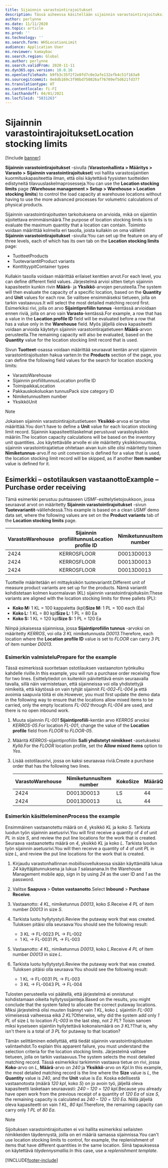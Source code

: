 ```yaml
---
title: Sijainnin varastointirajoitukset
description: Tässä aiheessa käsitellään sijainnin varastointirajoituksia.
author: perlynne
ms.date: 11/11/2020
ms.topic: article
ms.prod: ''
ms.technology: ''
ms.search.form: WHSLocationLimit
audience: Application User
ms.reviewer: kamaybac
ms.search.region: Global
ms.author: perlynne
ms.search.validFrom: 2020-11-11
ms.dyn365.ops.version: 10.0.16
ms.openlocfilehash: b9fb3c35f2f2e0fd7c0e3afe132efb4c51f163a9
ms.sourcegitcommit: 0e8db169c3f90bd750826af76709ef5d621fd377
ms.translationtype: HT
ms.contentlocale: fi-FI
ms.lasthandoff: 04/01/2021
ms.locfileid: "5831263"
---
```

# <a name="location-stocking-limits"></a><span data-ttu-id="bd977-103">Sijainnin varastointirajoitukset</span><span class="sxs-lookup"><span data-stu-id="bd977-103">Location stocking limits</span></span>

[!include [banner](../includes/banner.md)]

<span data-ttu-id="bd977-104">**Sijainnin varastointirajoitukset** -sivulla (**Varastonhallinta \> Määritys \> Varasto \> Sijainnin varastointirajoitukset**) voi hallita varastosijaintien kuormituskapasiteettia ilman, että olisi käytettävä fyysisten tuotteiden edistyneitä tilavuuslaskelmaprosesseja.</span><span class="sxs-lookup"><span data-stu-id="bd977-104">You can use the **Location stocking limits** page (**Warehouse management \> Setup \> Warehouse \> Location stocking limits**) to control the load capacity at warehouse locations without having to use the more advanced processes for volumetric calculations of physical products.</span></span>

<span data-ttu-id="bd977-105">Sijainnin varastointirajoitusten tarkoituksena on arvioida, mikä on sijaintiin sijoitettava enimmäismäärä.</span><span class="sxs-lookup"><span data-stu-id="bd977-105">The purpose of location stocking limits is to evaluate the maximum quantity that a location can contain.</span></span> <span data-ttu-id="bd977-106">Toiminto voidaan määrittää kolmella eri tasolla, joista kullakin on oma välilehti **Sijainnin varastointirajoitukset** -sivulla:</span><span class="sxs-lookup"><span data-stu-id="bd977-106">You can set up the feature on any of three levels, each of which has its own tab on the **Location stocking limits** page:</span></span>

- <span data-ttu-id="bd977-107">Tuotteet</span><span class="sxs-lookup"><span data-stu-id="bd977-107">Products</span></span>
- <span data-ttu-id="bd977-108">Tuotevariantit</span><span class="sxs-lookup"><span data-stu-id="bd977-108">Product variants</span></span>
- <span data-ttu-id="bd977-109">Konttityypit</span><span class="sxs-lookup"><span data-stu-id="bd977-109">Container types</span></span>

<span data-ttu-id="bd977-110">Kullakin tasolla voidaan määrittää erilaiset kenttien arvot.</span><span class="sxs-lookup"><span data-stu-id="bd977-110">For each level, you can define different field values.</span></span> <span data-ttu-id="bd977-111">Järjestelmä arvioi sitten tietyn sijainnin kapasiteetin kunkin rivin **Määrä**- ja **Yksikkö**-arvojen perusteella.</span><span class="sxs-lookup"><span data-stu-id="bd977-111">The system will then evaluate the capacity of a specific location, based on the **Quantity** and **Unit** values for each row.</span></span> <span data-ttu-id="bd977-112">Se valitsee ensimmäiseksi tietueen, jolla on tarkin vastaavuus.</span><span class="sxs-lookup"><span data-stu-id="bd977-112">It will select the most detailed matching record first.</span></span> <span data-ttu-id="bd977-113">Esimerkiksi rivi, jolla on arvo **Sijaintiprofiilin tunnus** -kentässä arvioidaan ennen riviä, jolla on arvo vain **Varasto**-kentässä.</span><span class="sxs-lookup"><span data-stu-id="bd977-113">For example, a row that has a value in the **Location profile ID** field will be evaluated before a row that has a value only in the **Warehouse** field.</span></span> <span data-ttu-id="bd977-114">Myös jäljellä oleva kapasiteetti voidaan arvioida käytetyn sijainnin varastointirajatietueen **Määrä**-arvon perusteella.</span><span class="sxs-lookup"><span data-stu-id="bd977-114">The remaining capacity will also be evaluated, based on the **Quantity** value for the location stocking limit record that is used.</span></span>

<span data-ttu-id="bd977-115">Sivun **Tuotteet**-osassa voidaan määrittää seuraavat kentän arvot sijainnin varastointirajoitusten hakua varten:</span><span class="sxs-lookup"><span data-stu-id="bd977-115">In the **Products** section of the page, you can define the following field values for the search for location stocking limits:</span></span>

- <span data-ttu-id="bd977-116">Varasto</span><span class="sxs-lookup"><span data-stu-id="bd977-116">Warehouse</span></span>
- <span data-ttu-id="bd977-117">Sijainnin profiilitunnus</span><span class="sxs-lookup"><span data-stu-id="bd977-117">Location profile ID</span></span>
- <span data-ttu-id="bd977-118">Toimipaikka</span><span class="sxs-lookup"><span data-stu-id="bd977-118">Location</span></span>
- <span data-ttu-id="bd977-119">Pakkauskokoluokan tunnus</span><span class="sxs-lookup"><span data-stu-id="bd977-119">Pack size category ID</span></span>
- <span data-ttu-id="bd977-120">Nimiketunnus</span><span class="sxs-lookup"><span data-stu-id="bd977-120">Item number</span></span>
- <span data-ttu-id="bd977-121">Yksikkö</span><span class="sxs-lookup"><span data-stu-id="bd977-121">Unit</span></span>

> [!NOTE]
> <span data-ttu-id="bd977-122">Jokaisen sijainnin varastointirajoitustietueen **Yksikkö**-arvoa ei tarvitse määrittää.</span><span class="sxs-lookup"><span data-stu-id="bd977-122">You don't have to define a **Unit** value for each location stocking limit record.</span></span> <span data-ttu-id="bd977-123">Sijainnin kapasiteettilaskelmat perustuvat varastoyksikön määriin.</span><span class="sxs-lookup"><span data-stu-id="bd977-123">The location capacity calculations will be based on the inventory unit quantities.</span></span> <span data-ttu-id="bd977-124">Jos käytettävälle arvolle ei ole määritetty yksikkömuuntoa, sijainnin varastointirajatietue ohitetaan aivan kuin sille olisi määritetty toinen **Nimiketunnus**-arvo.</span><span class="sxs-lookup"><span data-stu-id="bd977-124">If no unit conversion is defined for a value that is used, the location stocking limit record will be skipped, as if another **Item number** value is defined for it.</span></span>

## <a name="example--purchase-order-receiving"></a><span data-ttu-id="bd977-125">Esimerkki – ostotilauksen vastaanotto</span><span class="sxs-lookup"><span data-stu-id="bd977-125">Example – Purchase order receiving</span></span>

<span data-ttu-id="bd977-126">Tämä esimerkki perustuu puhtaaseen *USMF*-esittelytietojoukkoon, jossa seuraavat arvot on määritetty **Sijainnin varastointirajoitukset** -sivun **Tuotevariantit**-välilehdessä.</span><span class="sxs-lookup"><span data-stu-id="bd977-126">This example is based on a clean *USMF* demo data set, where the following values are set on the **Product variants** tab of the **Location stocking limits** page.</span></span>

| <span data-ttu-id="bd977-127">Varasto</span><span class="sxs-lookup"><span data-stu-id="bd977-127">Warehouse</span></span> | <span data-ttu-id="bd977-128">Sijainnin profiilitunnus</span><span class="sxs-lookup"><span data-stu-id="bd977-128">Location profile ID</span></span> | <span data-ttu-id="bd977-129">Nimiketunnus</span><span class="sxs-lookup"><span data-stu-id="bd977-129">Item number</span></span> | <span data-ttu-id="bd977-130">Koko</span><span class="sxs-lookup"><span data-stu-id="bd977-130">Size</span></span> | <span data-ttu-id="bd977-131">Määrä</span><span class="sxs-lookup"><span data-stu-id="bd977-131">Quantity</span></span> | <span data-ttu-id="bd977-132">Yksikkö</span><span class="sxs-lookup"><span data-stu-id="bd977-132">Unit</span></span> |
|-----------|---------------------|-------------|------|----------|------|
| <span data-ttu-id="bd977-133">24</span><span class="sxs-lookup"><span data-stu-id="bd977-133">24</span></span>        | <span data-ttu-id="bd977-134">KERROS</span><span class="sxs-lookup"><span data-stu-id="bd977-134">FLOOR</span></span>               | <span data-ttu-id="bd977-135">D0013</span><span class="sxs-lookup"><span data-stu-id="bd977-135">D0013</span></span>       | <span data-ttu-id="bd977-136">M</span><span class="sxs-lookup"><span data-stu-id="bd977-136">M</span></span>    | <span data-ttu-id="bd977-137">300</span><span class="sxs-lookup"><span data-stu-id="bd977-137">300</span></span>      | <span data-ttu-id="bd977-138">Kpl</span><span class="sxs-lookup"><span data-stu-id="bd977-138">Ea</span></span>   |
| <span data-ttu-id="bd977-139">24</span><span class="sxs-lookup"><span data-stu-id="bd977-139">24</span></span>        | <span data-ttu-id="bd977-140">KERROS</span><span class="sxs-lookup"><span data-stu-id="bd977-140">FLOOR</span></span>               | <span data-ttu-id="bd977-141">D0013</span><span class="sxs-lookup"><span data-stu-id="bd977-141">D0013</span></span>       | <span data-ttu-id="bd977-142">L</span><span class="sxs-lookup"><span data-stu-id="bd977-142">L</span></span>    | <span data-ttu-id="bd977-143">240</span><span class="sxs-lookup"><span data-stu-id="bd977-143">240</span></span>      | <span data-ttu-id="bd977-144">Kpl</span><span class="sxs-lookup"><span data-stu-id="bd977-144">Ea</span></span>   |
| <span data-ttu-id="bd977-145">24</span><span class="sxs-lookup"><span data-stu-id="bd977-145">24</span></span>        | <span data-ttu-id="bd977-146">KERROS</span><span class="sxs-lookup"><span data-stu-id="bd977-146">FLOOR</span></span>               | <span data-ttu-id="bd977-147">D0013</span><span class="sxs-lookup"><span data-stu-id="bd977-147">D0013</span></span>       | <span data-ttu-id="bd977-148">L</span><span class="sxs-lookup"><span data-stu-id="bd977-148">S</span></span>    | <span data-ttu-id="bd977-149">360</span><span class="sxs-lookup"><span data-stu-id="bd977-149">360</span></span>      | <span data-ttu-id="bd977-150">Kpl</span><span class="sxs-lookup"><span data-stu-id="bd977-150">Ea</span></span>   |

<span data-ttu-id="bd977-151">Tuotteille määritetään eri mittayksikön tuotevariantit.</span><span class="sxs-lookup"><span data-stu-id="bd977-151">Different unit of measure product variants are set up for the products.</span></span> <span data-ttu-id="bd977-152">Nämä variantit kohdistetaan kolmen kuormalavan (KL) sijainnin varastointirajoituksiin:</span><span class="sxs-lookup"><span data-stu-id="bd977-152">These variants are aligned with the location stocking limits for three pallets (PL):</span></span>

- <span data-ttu-id="bd977-153">**Koko M:** 1 KL = 100 kappaletta (kpl)</span><span class="sxs-lookup"><span data-stu-id="bd977-153">**Size M:** 1 PL = 100 each (Ea)</span></span>
- <span data-ttu-id="bd977-154">**Koko L:** 1 KL = 80 kpl</span><span class="sxs-lookup"><span data-stu-id="bd977-154">**Size L:** 1 PL = 80 Ea</span></span>
- <span data-ttu-id="bd977-155">**Koko S:** 1 KL = 120 kpl</span><span class="sxs-lookup"><span data-stu-id="bd977-155">**Size S:** 1 PL = 120 Ea</span></span>

<span data-ttu-id="bd977-156">Niinpä jokaisessa sijainnissa, jossa **Sijaintiprofiilin tunnus** -arvoksi on määritetty *KERROS*, voi olla *3* *KL* nimiketunnusta *D0013*.</span><span class="sxs-lookup"><span data-stu-id="bd977-156">Therefore, each location where the **Location profile ID** value is set to *FLOOR* can carry *3* *PL* of item number *D0013*.</span></span>

### <a name="prepare-for-the-example"></a><span data-ttu-id="bd977-157">Esimerkin valmistelu</span><span class="sxs-lookup"><span data-stu-id="bd977-157">Prepare for the example</span></span>

<span data-ttu-id="bd977-158">Tässä esimerkissä suoritetaan ostotilauksen vastaanoton työnkulku kahdelle riville.</span><span class="sxs-lookup"><span data-stu-id="bd977-158">In this example, you will run a purchase order receiving flow for two lines.</span></span> <span data-ttu-id="bd977-159">Esittelytiedot on kuitenkin päivitettävä ensin seuraavalla tavalla, sillä näin varmistetaan, että sijainneissa voi olla yhdistettyjä nimikeitä, että käytössä on vain tyhjät sijainnit *FL-002*–*FL-004* ja että avoimia saapuvia töitä ei ole.</span><span class="sxs-lookup"><span data-stu-id="bd977-159">However, you must first update the demo data in the following way to ensure that the locations allow mixed items to be carried, only the empty locations *FL-002* through *FL-004* are used, and there is no open inbound work.</span></span>

1. <span data-ttu-id="bd977-160">Muuta sijainnin *FL-001* **Sijaintiprofiili**-kentän arvo *KERROS* arvoksi *KERROS-05*.</span><span class="sxs-lookup"><span data-stu-id="bd977-160">For location *FL-001*, change the value of the **Location profile** field from *FLOOR* to *FLOOR-05*.</span></span>
1. <span data-ttu-id="bd977-161">Määritä *KERROS*-sijaintiprofiilin **Salli yhdistetyt nimikkeet** -asetukseksi *Kyllä*.</span><span class="sxs-lookup"><span data-stu-id="bd977-161">For the *FLOOR* location profile, set the **Allow mixed items** option to *Yes*.</span></span>
1. <span data-ttu-id="bd977-162">Lisää ostotilausrivi, jossa on kaksi seuraavaa riviä.</span><span class="sxs-lookup"><span data-stu-id="bd977-162">Create a purchase order that has the following two lines.</span></span>

    | <span data-ttu-id="bd977-163">Varasto</span><span class="sxs-lookup"><span data-stu-id="bd977-163">Warehouse</span></span> | <span data-ttu-id="bd977-164">Nimiketunnus</span><span class="sxs-lookup"><span data-stu-id="bd977-164">Item number</span></span> | <span data-ttu-id="bd977-165">Koko</span><span class="sxs-lookup"><span data-stu-id="bd977-165">Size</span></span> | <span data-ttu-id="bd977-166">Määrä</span><span class="sxs-lookup"><span data-stu-id="bd977-166">Quantity</span></span> | <span data-ttu-id="bd977-167">Yksikkö</span><span class="sxs-lookup"><span data-stu-id="bd977-167">Unit</span></span> |
    |-----------|-------------|------|----------|------|
    | <span data-ttu-id="bd977-168">24</span><span class="sxs-lookup"><span data-stu-id="bd977-168">24</span></span>        | <span data-ttu-id="bd977-169">D0013</span><span class="sxs-lookup"><span data-stu-id="bd977-169">D0013</span></span>       | <span data-ttu-id="bd977-170">L</span><span class="sxs-lookup"><span data-stu-id="bd977-170">S</span></span>    | <span data-ttu-id="bd977-171">4</span><span class="sxs-lookup"><span data-stu-id="bd977-171">4</span></span>        | <span data-ttu-id="bd977-172">PL</span><span class="sxs-lookup"><span data-stu-id="bd977-172">PL</span></span>   |
    | <span data-ttu-id="bd977-173">24</span><span class="sxs-lookup"><span data-stu-id="bd977-173">24</span></span>        | <span data-ttu-id="bd977-174">D0013</span><span class="sxs-lookup"><span data-stu-id="bd977-174">D0013</span></span>       | <span data-ttu-id="bd977-175">L</span><span class="sxs-lookup"><span data-stu-id="bd977-175">L</span></span>    | <span data-ttu-id="bd977-176">4</span><span class="sxs-lookup"><span data-stu-id="bd977-176">4</span></span>        | <span data-ttu-id="bd977-177">PL</span><span class="sxs-lookup"><span data-stu-id="bd977-177">PL</span></span>   |

### <a name="process-the-example"></a><span data-ttu-id="bd977-178">Esimerkin käsitteleminen</span><span class="sxs-lookup"><span data-stu-id="bd977-178">Process the example</span></span>

<span data-ttu-id="bd977-179">Ensimmäinen vastaanotettu määrä on *4*, yksikkö *KL* ja koko *S*. Tarkista luodun työn sijainnin asetusrivi.</span><span class="sxs-lookup"><span data-stu-id="bd977-179">You will first receive a quantity of *4* of unit *PL* in size *S*, and review the put line locations for the work that is created.</span></span> <span data-ttu-id="bd977-180">Seuraava vastaanotettu määrä on *4*, yksikkö *KL* ja koko *L*. Tarkista luodun työn sijainnin asetusrivi.</span><span class="sxs-lookup"><span data-stu-id="bd977-180">You will then receive a quantity of *4* of unit *PL* in size *L*, and review the put line locations for the work that is created.</span></span>

1. <span data-ttu-id="bd977-181">Kirjaudu varastonhallinnan mobiilisovelluksessa sisään käyttämällä lukua *24* käyttäjätunnuksena ja lukua *1* salasanana.</span><span class="sxs-lookup"><span data-stu-id="bd977-181">In the Warehouse Management mobile app, sign in by using *24* as the user ID and *1* as the password.</span></span>
1. <span data-ttu-id="bd977-182">Valitse **Saapuva** \> **Oston vastaanotto**.</span><span class="sxs-lookup"><span data-stu-id="bd977-182">Select **Inbound** \> **Purchase Receive**.</span></span>
1. <span data-ttu-id="bd977-183">Vastaanotto: *4* *KL*, nimiketunnus *D0013*, koko *S*.</span><span class="sxs-lookup"><span data-stu-id="bd977-183">Receive *4* *PL* of item number *D0013* in size *S*.</span></span>
1. <span data-ttu-id="bd977-184">Tarkista luotu hyllytystyö.</span><span class="sxs-lookup"><span data-stu-id="bd977-184">Review the putaway work that was created.</span></span> <span data-ttu-id="bd977-185">Tuloksen pitäisi olla seuraava:</span><span class="sxs-lookup"><span data-stu-id="bd977-185">You should see the following result:</span></span>

    - <span data-ttu-id="bd977-186">3 KL -\> FL-002</span><span class="sxs-lookup"><span data-stu-id="bd977-186">3 PL -\> FL-002</span></span>
    - <span data-ttu-id="bd977-187">1 KL -\> FL-003</span><span class="sxs-lookup"><span data-stu-id="bd977-187">1 PL -\> FL-003</span></span>

1. <span data-ttu-id="bd977-188">Vastaanotto: *4* *KL*, nimiketunnus *D0013*, koko *L*.</span><span class="sxs-lookup"><span data-stu-id="bd977-188">Receive *4* *PL* of item number *D0013* in size *L*.</span></span>
1. <span data-ttu-id="bd977-189">Tarkista luotu hyllytystyö.</span><span class="sxs-lookup"><span data-stu-id="bd977-189">Review the putaway work that was created.</span></span> <span data-ttu-id="bd977-190">Tuloksen pitäisi olla seuraava:</span><span class="sxs-lookup"><span data-stu-id="bd977-190">You should see the following result:</span></span>

    - <span data-ttu-id="bd977-191">1 KL -\> FL-003</span><span class="sxs-lookup"><span data-stu-id="bd977-191">1 PL -\> FL-003</span></span>
    - <span data-ttu-id="bd977-192">3 KL -\> FL-004</span><span class="sxs-lookup"><span data-stu-id="bd977-192">3 PL -\> FL-004</span></span>

<span data-ttu-id="bd977-193">Tulosten perusteella voi päätellä, että järjestelmä ei onnistunut kohdistamaan oikeita hyllytyssijainteja.</span><span class="sxs-lookup"><span data-stu-id="bd977-193">Based on the results, you might conclude that the system failed to allocate the correct putaway locations.</span></span> <span data-ttu-id="bd977-194">Miksi järjestelmä olisi muuten lisännyt vain *1* *KL*, koko *L* sijaintiin *FL-003* viimeisessä vaiheessa eikä *2* *KL*?</span><span class="sxs-lookup"><span data-stu-id="bd977-194">Otherwise, why did the system add only *1* *PL* of size *L* to location *FL-003* in the last step, not *2* *PL*?</span></span> <span data-ttu-id="bd977-195">Toisin sanoen miksi kyseiseen sijaintiin hyllytettävä kokonaismäärä on *3* *KL*?</span><span class="sxs-lookup"><span data-stu-id="bd977-195">That is, why isn't there is a total of *3* *PL* for putaway to that location?</span></span>

<span data-ttu-id="bd977-196">Tämän selittäminen edellyttää, että tiedät sijainnin varastointirajoitusten valintaehdot.</span><span class="sxs-lookup"><span data-stu-id="bd977-196">To explain this apparent failure, you must understand the selection criteria for the location stocking limits.</span></span> <span data-ttu-id="bd977-197">Järjestelmä valitsee tietueen, jolla on tarkin vastaavuus.</span><span class="sxs-lookup"><span data-stu-id="bd977-197">The system selects the most detailed matching record.</span></span> <span data-ttu-id="bd977-198">Tässä esimerkiksi tarkimmin vastaava tietue on rivi, jossa **Koko**-arvo on *L*, **Määrä**-arvo on *240* ja **Yksikkö**-arvo on *Kpl*.</span><span class="sxs-lookup"><span data-stu-id="bd977-198">In this example, the most detailed matching record is the line where the **Size** value is *L*, the **Quantity** value is *240*, and the **Unit** value is *Ea*.</span></span> <span data-ttu-id="bd977-199">Koska edellisestä vastaanotosta (määrä *120* *kpl*, koko *S*) on jo avoin työ, jäljellä oleva kapasiteetti lasketaan seuraavasti: *240* – *120* = *120* *kpl*.</span><span class="sxs-lookup"><span data-stu-id="bd977-199">Because you already have open work from the previous receipt of a quantity of *120* *Ea* of size *S*, the remaining capacity is calculated as *240* – *120* = *120* *Ea*.</span></span> <span data-ttu-id="bd977-200">Niillä jäljellä oleva kapasiteetti on vain *1* *KL*, *80* *kpl*.</span><span class="sxs-lookup"><span data-stu-id="bd977-200">Therefore, the remaining capacity can carry only *1* *PL* of *80* *Ea*.</span></span>

> [!NOTE]
> <span data-ttu-id="bd977-201">Sijoituksen varastointirajoitusten ei voi hallita esimerkiksi sellaisten nimikkeiden täydennystä, joilla on eri määriä samassa sijainnissa.</span><span class="sxs-lookup"><span data-stu-id="bd977-201">You can't use location stocking limits to control, for example, the replenishment of items that have different quantities in the same location.</span></span> <span data-ttu-id="bd977-202">Siinä tapauksessa on käytettävä *täydennysmallia*.</span><span class="sxs-lookup"><span data-stu-id="bd977-202">In this case, use a *replenishment template*.</span></span>


[!INCLUDE[footer-include](../../includes/footer-banner.md)]